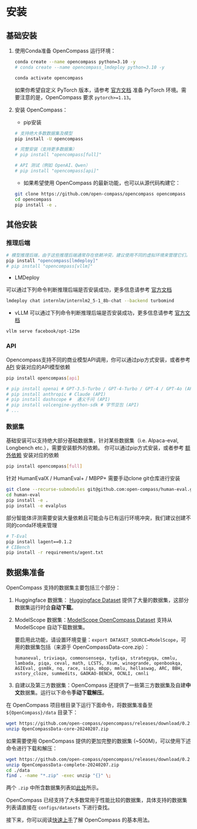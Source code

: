 # 安装

## 基础安装

1. 使用Conda准备 OpenCompass 运行环境：

   ```bash
   conda create --name opencompass python=3.10 -y
   # conda create --name opencompass_lmdeploy python=3.10 -y

   conda activate opencompass
   ```

   如果你希望自定义 PyTorch 版本，请参考 [官方文档](https://pytorch.org/get-started/locally/) 准备 PyTorch 环境。需要注意的是，OpenCompass 要求 `pytorch>=1.13`。

2. 安装 OpenCompass：

   - pip安装

   ```bash
   # 支持绝大多数数据集及模型
   pip install -U opencompass

   # 完整安装（支持更多数据集）
   # pip install "opencompass[full]"

   # API 测试（例如 OpenAI、Qwen）
   # pip install "opencompass[api]"
   ```

   - 如果希望使用 OpenCompass 的最新功能，也可以从源代码构建它：

   ```bash
   git clone https://github.com/open-compass/opencompass opencompass
   cd opencompass
   pip install -e .
   ```

## 其他安装

### 推理后端

```bash
# 模型推理后端，由于这些推理后端通常存在依赖冲突，建议使用不同的虚拟环境来管理它们。
pip install "opencompass[lmdeploy]"
# pip install "opencompass[vllm]"
```

- LMDeploy

可以通过下列命令判断推理后端是否安装成功，更多信息请参考 [官方文档](https://lmdeploy.readthedocs.io/zh-cn/latest/get_started.html)

```bash
lmdeploy chat internlm/internlm2_5-1_8b-chat --backend turbomind
```

- vLLM
  可以通过下列命令判断推理后端是否安装成功，更多信息请参考 [官方文档](https://docs.vllm.ai/en/latest/getting_started/quickstart.html)

```bash
vllm serve facebook/opt-125m
```

### API

Opencompass支持不同的商业模型API调用，你可以通过pip方式安装，或者参考 [API](https://github.com/open-compass/opencompass/blob/main/requirements/api.txt) 安装对应的API模型依赖

```bash
pip install opencompass[api]

# pip install openai # GPT-3.5-Turbo / GPT-4-Turbo / GPT-4 / GPT-4o (API)
# pip install anthropic # Claude (API)
# pip install dashscope #  通义千问 (API)
# pip install volcengine-python-sdk # 字节豆包 (API)
# ...
```

### 数据集

基础安装可以支持绝大部分基础数据集，针对某些数据集（i.e. Alpaca-eval, Longbench etc.），需要安装额外的依赖。
你可以通过pip方式安装，或者参考 [额外依赖](https://github.com/open-compass/opencompass/blob/main/requirements/extra.txt) 安装对应的依赖

```bash
pip install opencompass[full]
```

针对 HumanEvalX / HumanEval+ / MBPP+ 需要手动clone git仓库进行安装

```bash
git clone --recurse-submodules git@github.com:open-compass/human-eval.git
cd human-eval
pip install -e .
pip install -e evalplus
```

部分智能体评测需要安装大量依赖且可能会与已有运行环境冲突，我们建议创建不同的conda环境来管理

```bash
# T-Eval
pip install lagent==0.1.2
# CIBench
pip install -r requirements/agent.txt
```

## 数据集准备

OpenCompass 支持的数据集主要包括三个部分：

1. Huggingface 数据集： [Huggingface Dataset](https://huggingface.co/datasets) 提供了大量的数据集，这部分数据集运行时会**自动下载**。

2. ModelScope 数据集：[ModelScope OpenCompass Dataset](https://modelscope.cn/organization/opencompass) 支持从 ModelScope 自动下载数据集。

   要启用此功能，请设置环境变量：`export DATASET_SOURCE=ModelScope`，可用的数据集包括（来源于 OpenCompassData-core.zip）：

   ```plain
   humaneval, triviaqa, commonsenseqa, tydiqa, strategyqa, cmmlu, lambada, piqa, ceval, math, LCSTS, Xsum, winogrande, openbookqa, AGIEval, gsm8k, nq, race, siqa, mbpp, mmlu, hellaswag, ARC, BBH, xstory_cloze, summedits, GAOKAO-BENCH, OCNLI, cmnli
   ```

3. 自建以及第三方数据集：OpenCompass 还提供了一些第三方数据集及自建**中文**数据集。运行以下命令**手动下载解压**。

在 OpenCompass 项目根目录下运行下面命令，将数据集准备至 `${OpenCompass}/data` 目录下：

```bash
wget https://github.com/open-compass/opencompass/releases/download/0.2.2.rc1/OpenCompassData-core-20240207.zip
unzip OpenCompassData-core-20240207.zip
```

如果需要使用 OpenCompass 提供的更加完整的数据集 (~500M)，可以使用下述命令进行下载和解压：

```bash
wget https://github.com/open-compass/opencompass/releases/download/0.2.2.rc1/OpenCompassData-complete-20240207.zip
unzip OpenCompassData-complete-20240207.zip
cd ./data
find . -name "*.zip" -exec unzip "{}" \;
```

两个 `.zip` 中所含数据集列表如[此处](https://github.com/open-compass/opencompass/releases/tag/0.2.2.rc1)所示。

OpenCompass 已经支持了大多数常用于性能比较的数据集，具体支持的数据集列表请直接在 `configs/datasets` 下进行查找。

接下来，你可以阅读[快速上手](./quick_start.md)了解 OpenCompass 的基本用法。
